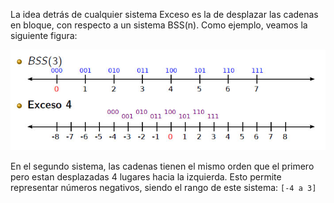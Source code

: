 La idea detrás de cualquier sistema Exceso es la de desplazar las cadenas en bloque, con respecto a un sistema BSS(n). Como ejemplo, veamos la siguiente figura:

!["comparación"](https://raw.githubusercontent.com/Orga-UNQ/mumuki-guia-text-sistema-exceso/master/images/compracionbss3-exceso.png "comparación")

En el segundo sistema, las cadenas tienen el mismo orden que el primero pero estan desplazadas 4 lugares hacia la izquierda. Esto permite representar números negativos, siendo el rango de este sistema: ```[-4 a 3]```